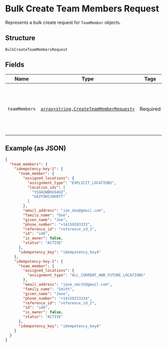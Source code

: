 
# Bulk Create Team Members Request

Represents a bulk create request for `TeamMember` objects.

## Structure

`BulkCreateTeamMembersRequest`

## Fields

| Name | Type | Tags | Description | Getter | Setter |
|  --- | --- | --- | --- | --- | --- |
| `teamMembers` | [`array<string,CreateTeamMemberRequest>`](../../doc/models/create-team-member-request.md) | Required | The data used to create the `TeamMember` objects. Each key is the `idempotency_key` that maps to the `CreateTeamMemberRequest`. The maximum number of create objects is 25. | getTeamMembers(): array | setTeamMembers(array teamMembers): void |

## Example (as JSON)

```json
{
  "team_members": {
    "idempotency-key-1": {
      "team_member": {
        "assigned_locations": {
          "assignment_type": "EXPLICIT_LOCATIONS",
          "location_ids": [
            "YSGH2WBKG94QZ",
            "GA2Y9HSJ8KRYT"
          ]
        },
        "email_address": "joe_doe@gmail.com",
        "family_name": "Doe",
        "given_name": "Joe",
        "phone_number": "+14159283333",
        "reference_id": "reference_id_1",
        "id": "id6",
        "is_owner": false,
        "status": "ACTIVE"
      },
      "idempotency_key": "idempotency_key4"
    },
    "idempotency-key-2": {
      "team_member": {
        "assigned_locations": {
          "assignment_type": "ALL_CURRENT_AND_FUTURE_LOCATIONS"
        },
        "email_address": "jane_smith@gmail.com",
        "family_name": "Smith",
        "given_name": "Jane",
        "phone_number": "+14159223334",
        "reference_id": "reference_id_2",
        "id": "id6",
        "is_owner": false,
        "status": "ACTIVE"
      },
      "idempotency_key": "idempotency_key4"
    }
  }
}
```

